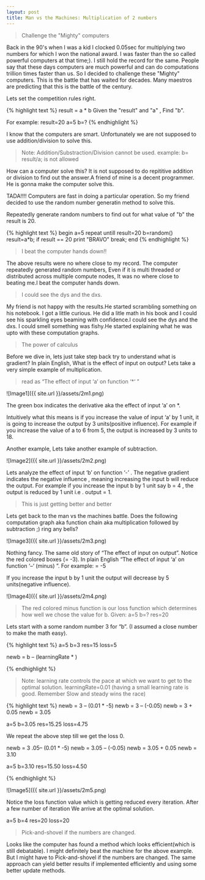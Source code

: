 ```yaml
---
layout: post
title: Man vs the Machines: Multiplication of 2 numbers
---
```


> Challenge the "Mighty" computers

Back in the 90's when I was a kid I clocked 0.05sec for multiplying two numbers for which I won the national award. I was faster than the so called powerful computers at that time;). I still hold the record for the same. People say that these days computers are much powerful and can do computations trillion times faster than us. So I decided to challenge these "Mighty" computers. This is the battle that has waited for decades. Many maestros are predicting that this is the battle of the century.

Lets set the competition rules right.

{% highlight text %}
result = a * b
Given the "result" and "a" , Find "b".

For example:
result=20
a=5
b=?
{% endhighlight %}

I know that the computers are smart. Unfortunately we are not supposed to use addition/division to solve this.

>Note: Addition/Substraction/Division cannot be used.
example: 
   b= result/a; is not allowed

How can a computer solve this? It is not supposed to do repititive addition or division to find out the answer.A friend of mine is a decent programmer. He is gonna make the computer solve this.

TADA!!!! Computers are fast in doing a particular operation. So my friend decided to use the random number generatin method to solve this.

Repeatedly generate random numbers to find out for what value of "b" the result is 20.

{% highlight text %}
begin
a=5
repeat untill result=20
    b=random()
    result=a*b;
    if result == 20 
    print "BRAVO"
        break;
end
{% endhighlight %}

>I beat the computer hands down!!

The above results were no where close to my record. The computer repeatedly generated random numbers, Even if it is multi threaded or distributed across multiple compute nodes, It was no where close to beating me.I beat the computer hands down.


>I could see the dys and the dxs.

My friend is not happy with the results.He started scrambling something on his notebook. I got a little curious. He did a litle math in his book and I could see his sparkling eyes beaming with confidence.I could see the dys and the dxs. I could smell something was fishy.He started explaining what he was upto with these computation graphs.


> The power of calculus

Before we dive in, lets just take step back try to understand what is gradient? In plain English, What is the effect of input on output?
Lets take a very simple example of multiplication.

> read as “The effect of input ‘a’ on function ‘*‘ ”

![Image1]({{ site.url }}/assets/2m1.png)

The green box indicates the derivative aka the effect of input ‘a’ on *.

Intuitively what this means is if you increase the value of input ‘a’ by 1 unit, it is going to increase the output by 3 units(positive influence). 
For example if you increase the value of a to 6 from 5, the output is increased by 3 units to 18.

Another example,
Lets take another example of subtraction. 

![Image2]({{ site.url }}/assets/2m2.png)

Lets analyze the effect of input ‘b’ on function ‘-’ . The negative gradient indicates the negative influence , meaning increasing the input b will reduce the output.
For example if you increase the input b by 1 unit say b = 4 , the output is reduced by 1 unit i.e . output = 1.


>This is just getting better and better 

Lets get back to the man vs the machines battle. Does the following computation graph aka function chain aka multiplication followed by subtraction ;)  ring any bells?


![Image3]({{ site.url }}/assets/2m3.png)

Nothing fancy. The same old story of “The effect of input on output”. Notice the red colored boxes (= -3). In plain English “The effect of input ‘a’ on function ‘–‘ (minus) ”.
 For example: = -5

If you increase the input b by 1 unit the output will decrease by 5 units(negative influence).

![Image4]({{ site.url }}/assets/2m4.png)

>The red colored minus function is our loss function which determines how well we chose the value for b.
Given: a=5   b=?   res=20 

Lets start with a some random number 3 for “b”. (I assumed a close number to make the math easy).

{% highlight text %}
a=5 
b=3
res=15
loss=5

newb = b – (learningRate * )

{% endhighlight %}

>Note: learning rate controls the pace at which we want to get to the optimal solution.
learningRate=0.01 (having a small learning rate is good. Remember Slow and steady wins the race)

{% highlight text %}
newb = 3 – (0.01 * -5)
newb = 3 – (-0.05)
newb = 3 + 0.05
newb = 3.05

a=5 
b=3.05
res=15.25
loss=4.75

We repeat the above step till we get the loss 0.

newb = 3 .05– (0.01 * -5)
newb = 3.05 – (-0.05)
newb = 3.05 + 0.05
newb = 3.10

a=5 
b=3.10
res=15.50
loss=4.50

{% endhighlight %}

![Image5]({{ site.url }}/assets/2m5.png)

Notice the loss function value which is getting reduced every iteration. After a few number of iteration We arrive at the optimal solution.

a=5 
b=4
res=20
loss=20

> Pick-and-shovel if the numbers are changed.

Looks like the computer has found a method which looks efficient(which is still debatable). I might definitely beat the machine for the above example. But I might have to Pick-and-shovel if the numbers are changed. The same approach can yield better results if implemented efficiently and using some better update methods.

